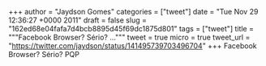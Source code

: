 
+++
author = "Jaydson Gomes"
categories = ["tweet"]
date = "Tue Nov 29 12:36:27 +0000 2011"
draft = false
slug = "162ed68e04fafa7d4bcb8895d45f69dc1875d801"
tags = ["tweet"]
title = """Facebook Browser? Sério? ..."""
tweet = true
micro = true
tweet_url = "https://twitter.com/jaydson/status/141495739703496704"
+++
Facebook Browser? Sério? PQP
